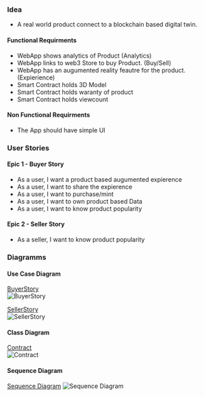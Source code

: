 ### Idea

- A real world product connect to a blockchain based digital twin.

#### Functional Requirments

- WebApp shows analytics of Product (Analytics)
- WebApp links to web3 Store to buy Product. (Buy/Sell)
- WebApp has an augumented reality feautre for the product. (Expierience)
- Smart Contract holds 3D Model
- Smart Contract holds waranty of product
- Smart Contract holds viewcount

#### Non Functional Requirments

- The App should have simple UI

### User Stories

#### Epic 1 - Buyer Story

- As a user, I want a product based augumented expierence
- As a user, I want to share the expierence
- As a user, I want to purchase/mint
- As a user, I want to own product based Data
- As a user, I want to know product popularity

#### Epic 2 - Seller Story

- As a seller, I want to know product popularity

### Diagramms

#### Use Case Diagram

[BuyerStory](www.plantuml.com/plantuml/png/HOyn3i8m34Ltdy9iTCZ03IeaJi09ejGGYyIfN5TLRq_0GnP_lQ__l-HviwYsrm8NorG9rn9PeD3Bq1eglxFXmah9k0aOMo5yh9pmXW7nlf-aJsjw0iJKrHs0wqOqzPkZ_hIoM9TsIByVQSS4y4zY2EZPWLuQXhS7-yn0tvj9blx75m00)  
![BuyerStory](http://www.plantuml.com/plantuml/png/HOyn3i8m34Ltdy9iTCZ03IeaJi09ejGGYyIfN5TLRq_0GnP_lQ__l-HviwYsrm8NorG9rn9PeD3Bq1eglxFXmah9k0aOMo5yh9pmXW7nlf-aJsjw0iJKrHs0wqOqzPkZ_hIoM9TsIByVQSS4y4zY2EZPWLuQXhS7-yn0tvj9blx75m00)

[SellerStory](www.plantuml.com/plantuml/png/BSsn3S9044JHVAeOCWYSK84JAd05f_E2Lwplh6KGediiuMpc9NzygQJUQ-2anLRZ5iKRmkwYEjCVYpXxMfNt1hd2UDkyyig1aqLOJkhv9L3gFWu3pi_MFnVW_paCF6IqDk_17m00)  
![SellerStory](http://www.plantuml.com/plantuml/png/BSsn3S9044JHVAeOCWYSK84JAd05f_E2Lwplh6KGediiuMpc9NzygQJUQ-2anLRZ5iKRmkwYEjCVYpXxMfNt1hd2UDkyyig1aqLOJkhv9L3gFWu3pi_MFnVW_paCF6IqDk_17m00)

#### Class Diagram

[Contract](https://www.plantuml.com/plantuml/uml/LOwn3eCm34JtV8MxWHYxPKBgXo0tSQdLn46n0Q6g_rxeWhg-TtUwNWshpJcvYpqf4qm9MPon9V9mAs8LWu4B2LNXHTirlbt7qqCzg5MMqNKhLXJRJh0mhQ7COXvapdUgUqD29LGQ3ZVyPDDwM0f7ruraGowHKjEU8mUChF_HZ-j9udxt2m00)  
![Contract](http://www.plantuml.com/plantuml/png/LOwn3eCm34JtV8MxWHYxPKBgXo0tSQdLn46n0Q6g_rxeWhg-TtUwNWshpJcvYpqf4qm9MPon9V9mAs8LWu4B2LNXHTirlbt7qqCzg5MMqNKhLXJRJh0mhQ7COXvapdUgUqD29LGQ3ZVyPDDwM0f7ruraGowHKjEU8mUChF_HZ-j9udxt2m00)

#### Sequence Diagram

[Sequence Diagram](https://www.plantuml.com/plantuml/uml/TLBDRiCW3Bxp5Du3J3libiFKQjAEKxNk1Lpg9IW449XsVVjHMAGIaYFsz-CFUnSOFST9YoSUQ29m6fKHBXMLL0uDmodUo5ULG5elIbSwxPrRbbwFR3qTC_o0FTKgKtgyMyCU9Q_fY-mCps__wXr8hUGO80ps2cXGtn8bYDAzupAXo_tm06XqNFHom40lapBSyhKooOLjZX3k4Ig9PQeEUaiPBmUIeuqiLb29N4VkuEuUuFFZMrIDJPj0vbpmA-rDbaCvPXQWEOFpzXoJ1zkUU22_9PK3pvOp-L38culPVm7zEaLUaP4qVsmRN1df2GF1HT4Lf8s6DxQubDm-2VJKQlJgGW4mRrJaiwh864RuiNx-bEQcsj5dIfwy35u17jNBtnLWdR1CCaTitNU96IVz1m00)
![Sequence Diagram](http://www.plantuml.com/plantuml/png/TLBDRiCW3Bxp5Du3J3libiFKQjAEKxNk1Lpg9IW449XsVVjHMAGIaYFsz-CFUnSOFST9YoSUQ29m6fKHBXMLL0uDmodUo5ULG5elIbSwxPrRbbwFR3qTC_o0FTKgKtgyMyCU9Q_fY-mCps__wXr8hUGO80ps2cXGtn8bYDAzupAXo_tm06XqNFHom40lapBSyhKooOLjZX3k4Ig9PQeEUaiPBmUIeuqiLb29N4VkuEuUuFFZMrIDJPj0vbpmA-rDbaCvPXQWEOFpzXoJ1zkUU22_9PK3pvOp-L38culPVm7zEaLUaP4qVsmRN1df2GF1HT4Lf8s6DxQubDm-2VJKQlJgGW4mRrJaiwh864RuiNx-bEQcsj5dIfwy35u17jNBtnLWdR1CCaTitNU96IVz1m00)
